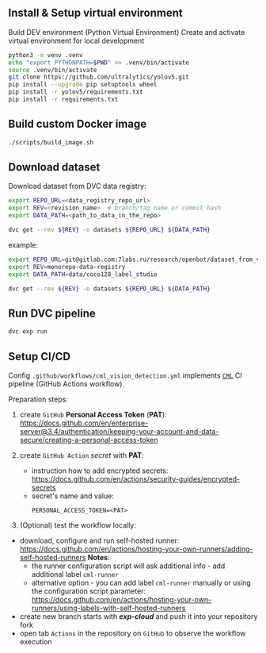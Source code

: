 ## Install & Setup virtual environment
Build DEV environment (Python Virtual Environment)
Create and activate virtual environment for local development

```bash 
python3 -m venv .venv
echo "export PYTHONPATH=$PWD" >> .venv/bin/activate
source .venv/bin/activate
git clone https://github.com/ultralytics/yolov5.git
pip install --upgrade pip setuptools wheel
pip install -r yolov5/requirements.txt
pip install -r requirements.txt
``` 

## Build custom Docker image

```bash
./scripts/build_image.sh
```

## Download dataset

Download dataset from DVC data registry:

```bash
export REPO_URL=<data_registry_repo_url>
export REV=<revision_name>  # branch/tag name or commit hash
export DATA_PATH=<path_to_data_in_the_repo>

dvc get --rev ${REV} -o datasets ${REPO_URL} ${DATA_PATH}
```

example:

```bash
export REPO_URL=git@gitlab.com:7labs.ru/research/openbot/dataset_from_video.git
export REV=monorepo-data-registry
export DATA_PATH=data/coco128_label_studio

dvc get --rev ${REV} -o datasets ${REPO_URL} ${DATA_PATH}
```

## Run DVC pipeline

```bash
dvc exp run
```

## Setup CI/CD

Config `.github/workflows/cml_vision_detection.yml` implements [`CML`](https://cml.dev/) CI pipeline (GitHub Actions workflow).

Preparation steps:

1. create `GitHub` **Personal Access Token** (**PAT**): https://docs.github.com/en/enterprise-server@3.4/authentication/keeping-your-account-and-data-secure/creating-a-personal-access-token

2. create `GitHub Action` *secret* with **PAT**: 
    - instruction how to add encrypted secrets: https://docs.github.com/en/actions/security-guides/encrypted-secrets
    - secret's name and value:
        ```dotenv
        PERSONAL_ACCESS_TOKEN=<PAT>
        ```

3. (Optional) test the workflow locally:
- download, configure and run self-hosted runner: https://docs.github.com/en/actions/hosting-your-own-runners/adding-self-hosted-runners
**Notes**: 
    - the runner configuration script will ask additional info - add additional label `cml-runner`
    - alternative option - you can add label `cml-runner` manually or using the configuration script parameter: https://docs.github.com/en/actions/hosting-your-own-runners/using-labels-with-self-hosted-runners
- create new branch starts with ***exp-cloud*** and push it into your repository fork
- open tab `Actions` in the repository on `GitHub` to observe the workflow execution